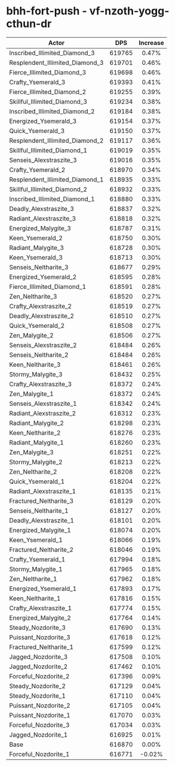 # bhh-fort-push - vf-nzoth-yogg-cthun-dr
| Actor | DPS | Increase |
|---|:---:|:---:|
|Inscribed_Illimited_Diamond_3|619765|0.47%|
|Resplendent_Illimited_Diamond_3|619701|0.46%|
|Fierce_Illimited_Diamond_3|619698|0.46%|
|Crafty_Ysemerald_3|619393|0.41%|
|Fierce_Illimited_Diamond_2|619255|0.39%|
|Skillful_Illimited_Diamond_3|619234|0.38%|
|Inscribed_Illimited_Diamond_2|619184|0.38%|
|Energized_Ysemerald_3|619154|0.37%|
|Quick_Ysemerald_3|619150|0.37%|
|Resplendent_Illimited_Diamond_2|619117|0.36%|
|Skillful_Illimited_Diamond_1|619019|0.35%|
|Senseis_Alexstraszite_3|619016|0.35%|
|Crafty_Ysemerald_2|618970|0.34%|
|Resplendent_Illimited_Diamond_1|618935|0.33%|
|Skillful_Illimited_Diamond_2|618932|0.33%|
|Inscribed_Illimited_Diamond_1|618880|0.33%|
|Deadly_Alexstraszite_3|618837|0.32%|
|Radiant_Alexstraszite_3|618818|0.32%|
|Energized_Malygite_3|618787|0.31%|
|Keen_Ysemerald_2|618750|0.30%|
|Radiant_Malygite_3|618728|0.30%|
|Keen_Ysemerald_3|618713|0.30%|
|Senseis_Neltharite_3|618677|0.29%|
|Energized_Ysemerald_2|618595|0.28%|
|Fierce_Illimited_Diamond_1|618591|0.28%|
|Zen_Neltharite_3|618520|0.27%|
|Crafty_Alexstraszite_2|618519|0.27%|
|Deadly_Alexstraszite_2|618510|0.27%|
|Quick_Ysemerald_2|618508|0.27%|
|Zen_Malygite_2|618506|0.27%|
|Senseis_Alexstraszite_2|618484|0.26%|
|Senseis_Neltharite_2|618484|0.26%|
|Keen_Neltharite_3|618461|0.26%|
|Stormy_Malygite_3|618432|0.25%|
|Crafty_Alexstraszite_3|618372|0.24%|
|Zen_Malygite_1|618372|0.24%|
|Senseis_Alexstraszite_1|618342|0.24%|
|Radiant_Alexstraszite_2|618312|0.23%|
|Radiant_Malygite_2|618298|0.23%|
|Keen_Neltharite_2|618276|0.23%|
|Radiant_Malygite_1|618260|0.23%|
|Zen_Malygite_3|618251|0.22%|
|Stormy_Malygite_2|618213|0.22%|
|Zen_Neltharite_2|618208|0.22%|
|Quick_Ysemerald_1|618204|0.22%|
|Radiant_Alexstraszite_1|618135|0.21%|
|Fractured_Neltharite_3|618129|0.20%|
|Senseis_Neltharite_1|618127|0.20%|
|Deadly_Alexstraszite_1|618101|0.20%|
|Energized_Malygite_1|618074|0.20%|
|Keen_Ysemerald_1|618066|0.19%|
|Fractured_Neltharite_2|618046|0.19%|
|Crafty_Ysemerald_1|617994|0.18%|
|Stormy_Malygite_1|617965|0.18%|
|Zen_Neltharite_1|617962|0.18%|
|Energized_Ysemerald_1|617893|0.17%|
|Keen_Neltharite_1|617816|0.15%|
|Crafty_Alexstraszite_1|617774|0.15%|
|Energized_Malygite_2|617764|0.14%|
|Steady_Nozdorite_3|617690|0.13%|
|Puissant_Nozdorite_3|617618|0.12%|
|Fractured_Neltharite_1|617599|0.12%|
|Jagged_Nozdorite_3|617508|0.10%|
|Jagged_Nozdorite_2|617462|0.10%|
|Forceful_Nozdorite_2|617396|0.09%|
|Steady_Nozdorite_2|617129|0.04%|
|Steady_Nozdorite_1|617110|0.04%|
|Puissant_Nozdorite_2|617105|0.04%|
|Puissant_Nozdorite_1|617070|0.03%|
|Forceful_Nozdorite_3|617034|0.03%|
|Jagged_Nozdorite_1|616925|0.01%|
|Base|616870|0.00%|
|Forceful_Nozdorite_1|616771|-0.02%|
